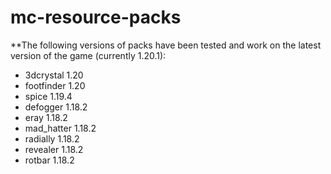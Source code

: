 # mc-resource-packs

**The following versions of packs have been tested and work on the latest version of the game (currently 1.20.1):
- 3dcrystal 1.20
- footfinder 1.20
- spice 1.19.4
- defogger 1.18.2
- eray 1.18.2
- mad_hatter 1.18.2
- radially 1.18.2
- revealer 1.18.2
- rotbar 1.18.2
